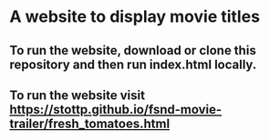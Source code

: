 # A website to display movie titles

## To run the website, download or clone this repository and then run index.html locally.

## To run the website visit https://stottp.github.io/fsnd-movie-trailer/fresh_tomatoes.html
